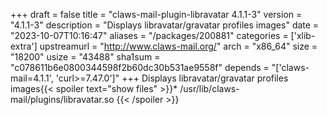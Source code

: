 +++
draft = false
title = "claws-mail-plugin-libravatar 4.1.1-3"
version = "4.1.1-3"
description = "Displays libravatar/gravatar profiles images"
date = "2023-10-07T10:16:47"
aliases = "/packages/200881"
categories = ['xlib-extra']
upstreamurl = "http://www.claws-mail.org/"
arch = "x86_64"
size = "18200"
usize = "43488"
sha1sum = "c078611b6e0800344598f2b60dc30b531ae9558f"
depends = "['claws-mail=4.1.1', 'curl>=7.47.0']"
+++
Displays libravatar/gravatar profiles images{{< spoiler text="show files" >}}* /usr/lib/claws-mail/plugins/libravatar.so
{{< /spoiler >}}